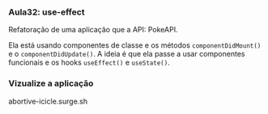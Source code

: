 ###  Aula32: use-effect
Refatoração de uma aplicação que a API: PokeAPI. 

Ela está usando componentes de classe e os métodos `componentDidMount()` e o `componentDidUpdate()`. A ideia é que ela passe a usar componentes funcionais e os hooks `useEffect()` e `useState()`.

### Vizualize a aplicação
abortive-icicle.surge.sh
